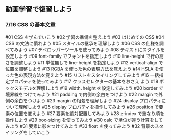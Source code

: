 ## 動画学習で復習しよう

### 7/16 CSS の基本文章

#01 CSS を学んでいこう
#02 学習の準備を整えよう
#03 はじめての CSS
#04 CSS の文法に慣れよう
#05 スタイルの継承を理解しよう
#06 CSS の仕様を調べてみよう
#07 デベロッパーツールを使ってみよう
#08 テキストにスタイルを設定しよう
#09 font-family でフォントを指定しよう
#10 line-height で行の高さを調整しよう
#11 単位無しで line-height を指定しよう
#12 vertical-align で位置を調整しよう
#13 RGBA を使った色の表現方法を覚えよう
#14 HSLA を使った色の表現方法を覚えよう
#15 リストをスタイリングしてみよう
#16 一括指定プロパティを使ってみよう
#17 クラスセレクターの基本をおさえ
よう
#18 ボックスモデルを理解しよう
#19 width､height を設定してみよう
#20 border で境界線をつけてみよう
#21 padding で内側の余白をつけよう
#22 margin で外側の余白をつけよう
#23 margin の相殺を理解しよう
#24 display プロパティについて理解しよう
#25 display プロパティを操作してみよう
#26 position で要素の位置を変えよう
#27 要素を絶対配置してみよう
#28 z-index で重なり順を操作しよう
#29 box-sizing を使ってみよう
#30 calc で単位が違う計算をしてみよう
#31 要素に影をつけてみよう
#33 float を使ってみよう
#32 背景のスタイリングをしていこう
